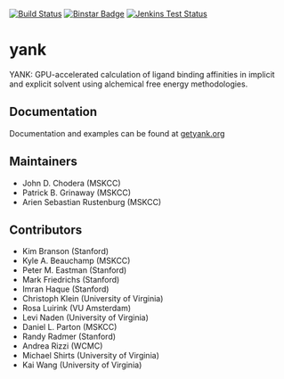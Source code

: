 [![Build Status](https://travis-ci.org/choderalab/yank.png)](https://travis-ci.org/choderalab/yank)
[![Binstar Badge](https://anaconda.org/omnia/yank/badges/version.svg)](https://anaconda.org/omnia/yank)
[![Jenkins Test Status](https://jenkins.choderalab.org/buildStatus/icon?job=test-yank-linux-xeon-gtxtitan-jak)](https://jenkins.choderalab.org/job/test-yank-linux-xeon-gtxtitan-jak/)

yank
====

YANK: GPU-accelerated calculation of ligand binding affinities in implicit and explicit solvent using alchemical free energy methodologies.

Documentation
-------------

Documentation and examples can be found at [getyank.org](http://getyank.org)

Maintainers
-----------

* John D. Chodera (MSKCC)
* Patrick B. Grinaway (MSKCC)
* Arien Sebastian Rustenburg (MSKCC)

Contributors
------------
* Kim Branson (Stanford)
* Kyle A. Beauchamp (MSKCC)
* Peter M. Eastman (Stanford)
* Mark Friedrichs (Stanford)
* Imran Haque (Stanford)
* Christoph Klein (University of Virginia)
* Rosa Luirink (VU Amsterdam)
* Levi Naden (University of Virginia)
* Daniel L. Parton (MSKCC)
* Randy Radmer (Stanford)
* Andrea Rizzi (WCMC)
* Michael Shirts (University of Virginia)
* Kai Wang (University of Virginia)
